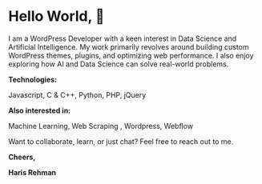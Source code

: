 # Hello World, 👋

I am a WordPress Developer with a keen interest in Data Science and Artificial Intelligence. My work primarily revolves around building custom WordPress themes, plugins, and optimizing web performance. I also enjoy exploring how AI and Data Science can solve real-world problems.

**Technologies:**

Javascript, C & C++, Python, PHP, jQuery

**Also interested in:**

Machine Learning, Web Scraping , Wordpress, Webflow

Want to collaborate, learn, or just chat? Feel free to reach out to me.

**Cheers,**

**Haris Rehman**
